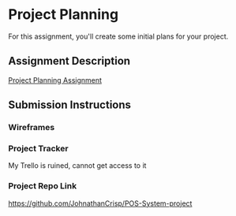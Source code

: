 # Project Planning
For this assignment, you'll create some initial plans for your project.

## Assignment Description
[Project Planning Assignment](https://education.launchcode.org/liftoff/modules/assignments/project-planning)

## Submission Instructions

### Wireframes


### Project Tracker

My Trello is ruined, cannot get access to it

### Project Repo Link

https://github.com/JohnathanCrisp/POS-System-project
